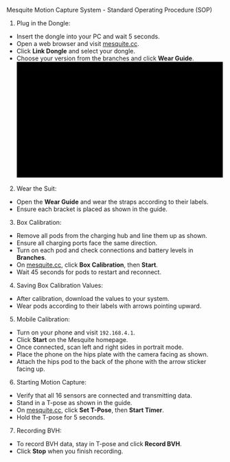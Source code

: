 
Mesquite Motion Capture System - Standard Operating Procedure (SOP)

1. Plug in the Dongle:

- Insert the dongle into your PC and wait 5 seconds.
- Open a web browser and visit [mesquite.cc](http://mesquite.cc).
- Click **Link Dongle** and select your dongle.
- Choose your version from the branches and click **Wear Guide**.
![Step 1 Guide](./assets/images/step1gif.gif)


2. Wear the Suit:

- Open the **Wear Guide** and wear the straps according to their labels.
- Ensure each bracket is placed as shown in the guide.

3. Box Calibration:

- Remove all pods from the charging hub and line them up as shown.
- Ensure all charging ports face the same direction.
- Turn on each pod and check connections and battery levels in **Branches**.
- On [mesquite.cc](http://mesquite.cc), click **Box Calibration**, then **Start**.
- Wait 45 seconds for pods to restart and reconnect.

4. Saving Box Calibration Values:

- After calibration, download the values to your system.
- Wear pods according to their labels with arrows pointing upward.

5. Mobile Calibration:

- Turn on your phone and visit `192.168.4.1`.
- Click **Start** on the Mesquite homepage.
- Once connected, scan left and right sides in portrait mode.
- Place the phone on the hips plate with the camera facing as shown.
- Attach the hips pod to the back of the phone with the arrow sticker facing up.

6. Starting Motion Capture:

- Verify that all 16 sensors are connected and transmitting data.
- Stand in a T-pose as shown in the guide.
- On [mesquite.cc](http://mesquite.cc), click **Set T-Pose**, then **Start Timer**.
- Hold the T-pose for 5 seconds.

7. Recording BVH:

- To record BVH data, stay in T-pose and click **Record BVH**.
- Click **Stop** when you finish recording.
